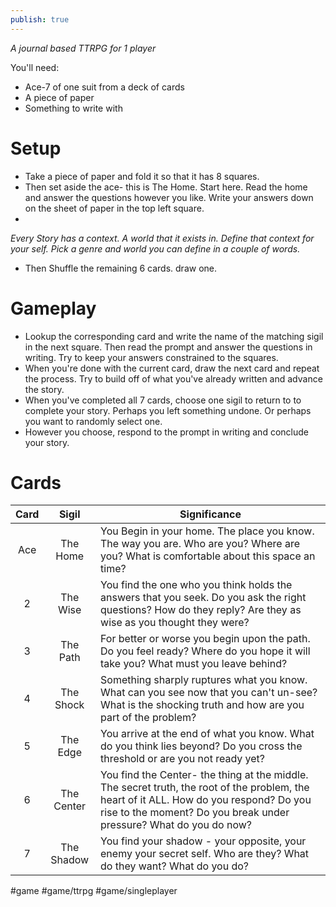 ```yaml
---
publish: true
---
```

*A journal based TTRPG for 1 player*

You'll need: 
- Ace-7 of one suit from a deck of cards
- A piece of paper
- Something to write with

# Setup

- Take a piece of paper and fold it so that it has 8 squares.
- Then set aside the ace- this is The Home. Start here. Read the home and answer the questions however you like. Write your answers down on the sheet of paper in the top left square.
- 
*Every Story has a context. A world that it exists in. Define that context for your self. Pick a genre and world you can define in a couple of words.*

- Then Shuffle the remaining 6 cards. draw one. 

# Gameplay
- Lookup the corresponding card and write the name of the matching sigil in the next square. Then read the prompt and answer the questions in writing. Try to keep your answers constrained to the squares.
- When you're done with the current card, draw the next card and repeat the process. Try to build off of what you've already written and advance the story.
- When you've completed all 7 cards, choose one sigil to return to to complete your story. Perhaps you left something undone. Or perhaps you want to randomly select one.
- However you choose, respond to the prompt in writing and conclude your story.



# Cards
| Card |   Sigil    | Significance                                                                                                                                                                                                  |
|:----:|:----------:| ------------------------------------------------------------------------------------------------------------------------------------------------------------------------------------------------------------- |
| Ace  |  The Home  | You Begin in your home. The place you know. The way you are.  Who are you? Where are you? What is comfortable about this space an time?                                                                       |
|  2   |  The Wise  | You find the one who you think holds the answers that you seek. Do you ask the right questions? How do they reply? Are they as wise as you thought they were?                                                 |
|  3   |  The Path  | For better or worse you begin upon the path. Do you feel ready? Where do you hope it will take you? What must you leave behind?                                                                               |
|  4   | The Shock  | Something sharply ruptures what you know. What can you see now that you can't un-see? What is the shocking truth and how are you part of the problem?                                                         |
|  5   |  The Edge  | You arrive at the end of what you know. What do you think lies beyond? Do you cross the threshold or are you not ready yet?                                                                                   |
|  6   | The Center | You find the Center- the thing at the middle. The secret truth, the root of the problem, the heart of it ALL. How do you respond? Do you rise to the moment? Do you break under pressure? What do you do now? |
|  7   | The Shadow | You find your shadow - your opposite, your enemy your secret self. Who are they? What do they want? What do you do?                                                                                           |

#game #game/ttrpg #game/singleplayer 